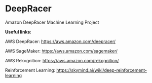 # DeepRacer

Amazon DeepRacer Machine Learning Project

**Useful links:**

AWS DeepRacer: <https://aws.amazon.com/deepracer/>

AWS SageMaker: <https://aws.amazon.com/sagemaker/>

AWS Rekognition: <https://aws.amazon.com/rekognition/>

Reinforcement Learning: <https://skymind.ai/wiki/deep-reinforcement-learning>
